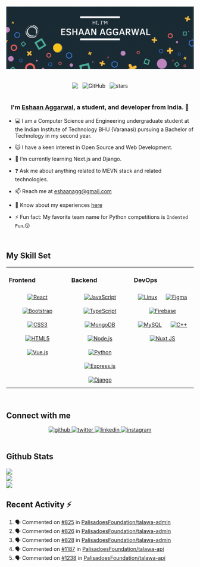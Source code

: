 ![Header GIF](assets/header.gif)

<br>

<div align="center">
<img src="https://komarev.com/ghpvc/?username=eshaanagg&&style=flat-square" align="center" />
&nbsp;
<img alt="GitHub" src="https://img.shields.io/badge/dynamic/json?logo=github&label=Followers&query=%24.data.totalSubs&url=https%3A%2F%2Fapi.spencerwoo.com%2Fsubstats%2F%3Fsource%3Dgithub%26queryKey%3Deshaanagg&longCache=true" align="center" />
&nbsp;
<img src="https://img.shields.io/github/stars/eshaanagg?label=Stars" alt="stars" align="center">
</div>

<br>

### <div align="center">I'm [Eshaan Aggarwal](https://eshaanagg.netlify.app/), a student, and developer from India. 🚀</div>

- 💻 I am a Computer Science and Engineering undergraduate student at the Indian Institute of Technology BHU (Varanasi) pursuing a Bachelor of Technology in my second year.

- 🐱 I have a keen interest in Open Source and Web Development.

- 🌱 I’m currently learning Next.js and Django.

- ❓ Ask me about anything related to MEVN stack and related technologies.

- 📫 Reach me at eshaanagg@gmail.com

- 📄 Know about my experiences [here](https://www.canva.com/design/DAFKZUTun1c/v9PVUxOj-KIEn7MPmg2jEg/view?utm_content=DAFKZUTun1c&utm_campaign=designshare&utm_medium=link&utm_source=publishsharelink)

- ⚡ Fun fact: My favorite team name for Python competitions is `Indented Pun`.😚

<br/>

## My Skill Set

<table><tr><td valign="top" width="33%">

### Frontend

<div align="center">  
<a href="https://reactjs.org/" target="_blank"><img style="margin: 10px" src="https://profilinator.rishav.dev/skills-assets/react-original-wordmark.svg" alt="React" height="50" /></a>  
<a href="https://getbootstrap.com/docs/3.4/javascript/" target="_blank"><img style="margin: 10px" src="https://profilinator.rishav.dev/skills-assets/bootstrap-plain.svg" alt="Bootstrap" height="50" /></a>  
<a href="https://www.w3schools.com/css/" target="_blank"><img style="margin: 10px" src="https://profilinator.rishav.dev/skills-assets/css3-original-wordmark.svg" alt="CSS3" height="50" /></a>  
<a href="https://en.wikipedia.org/wiki/HTML5" target="_blank"><img style="margin: 10px" src="https://profilinator.rishav.dev/skills-assets/html5-original-wordmark.svg" alt="HTML5" height="50" /></a>  
<a href="https://vuejs.org/" target="_blank"><img style="margin: 10px" src="https://profilinator.rishav.dev/skills-assets/vuejs-original-wordmark.svg" alt="Vue.js" height="50" /></a>  
</div>

</td><td valign="top" width="33%">

### Backend

<div align="center">  
<a href="https://www.javascript.com/" target="_blank"><img style="margin: 10px" src="https://profilinator.rishav.dev/skills-assets/javascript-original.svg" alt="JavaScript" height="50" /></a>  
<a href="https://www.typescriptlang.org/" target="_blank"><img style="margin: 10px" src="https://profilinator.rishav.dev/skills-assets/typescript-original.svg" alt="TypeScript" height="50" /></a>  
<a href="https://www.mongodb.com/" target="_blank"><img style="margin: 10px" src="https://profilinator.rishav.dev/skills-assets/mongodb-original-wordmark.svg" alt="MongoDB" height="50" /></a>  
<a href="https://nodejs.org/" target="_blank"><img style="margin: 10px" src="https://profilinator.rishav.dev/skills-assets/nodejs-original-wordmark.svg" alt="Node.js" height="50" /></a>  
<a href="https://www.python.org/" target="_blank"><img style="margin: 10px" src="https://profilinator.rishav.dev/skills-assets/python-original.svg" alt="Python" height="50" /></a>  
<a href="https://expressjs.com/" target="_blank"><img style="margin: 10px" src="https://profilinator.rishav.dev/skills-assets/express-original-wordmark.svg" alt="Express.js" height="50" /></a>  
<a href="https://www.djangoproject.com/" target="_blank"><img style="margin: 10px" src="https://profilinator.rishav.dev/skills-assets/django-original.svg" alt="Django" height="50" /></a>  
</div>

</td><td valign="top" width="33%">

### DevOps

<div align="center">  
<a href="https://www.linux.org/" target="_blank"><img style="margin: 10px" src="https://profilinator.rishav.dev/skills-assets/linux-original.svg" alt="Linux" height="50" /></a>  
<a href="https://www.figma.com/" target="_blank"><img style="margin: 10px" src="https://profilinator.rishav.dev/skills-assets/figma-icon.svg" alt="Figma" height="50" /></a>  
<a href="https://firebase.google.com/" target="_blank"><img style="margin: 10px" src="https://profilinator.rishav.dev/skills-assets/firebase.png" alt="Firebase" height="50" /></a>  
<a href="https://www.mysql.com/" target="_blank"><img style="margin: 10px" src="https://profilinator.rishav.dev/skills-assets/mysql-original-wordmark.svg" alt="MySQL" height="50" /></a>  
<a href="https://www.cplusplus.com/" target="_blank"><img style="margin: 10px" src="https://profilinator.rishav.dev/skills-assets/cplusplus-original.svg" alt="C++" height="50" /></a>  
<a href="https://nuxtjs.org/" target="_blank"><img style="margin: 10px" src="https://profilinator.rishav.dev/skills-assets/nuxt.png" alt="Nuxt JS" height="50" /></a>  
</div>

</td></tr></table>

<br/>

## Connect with me

<div align="center">
<a href="https://github.com/eshaanagg" target="_blank">
<img src=https://img.shields.io/badge/github-%2324292e.svg?&style=for-the-badge&logo=github&logoColor=white alt=github style="margin-bottom: 5px;" />
</a>
<a href="https://twitter.com/eshaanagg" target="_blank">
<img src=https://img.shields.io/badge/twitter-%2300acee.svg?&style=for-the-badge&logo=twitter&logoColor=white alt=twitter style="margin-bottom: 5px;" />
</a>
<a href="https://linkedin.com/in/eshaan-aggarwal" target="_blank">
<img src=https://img.shields.io/badge/linkedin-%231E77B5.svg?&style=for-the-badge&logo=linkedin&logoColor=white alt=linkedin style="margin-bottom: 5px;" />
</a>
<a href="https://instagram.com/eshhh.aan" target="_blank">
<img src=https://img.shields.io/badge/instagram-%23000000.svg?&style=for-the-badge&logo=instagram&logoColor=white alt=instagram style="margin-bottom: 5px;" />
</a>  
</div>

<br/>

<h2>Github Stats</h2>
<img src="https://github-readme-stats.vercel.app/api?username=eshaanagg&show_icons=true&count_private=true&theme=tokyonight" align="center" />  
<br/>
<img src="https://github-readme-stats.vercel.app/api/top-langs?username=eshaanagg&show_icons=true&locale=en&layout=compact&theme=tokyonight" align="center" /> 
<br />
<img src="https://github-readme-streak-stats.herokuapp.com/?user=eshaanagg&theme=tokyonight" align="center" />
<br />

## Recent Activity :zap:

<!--START_SECTION:activity-->

1. 🗣 Commented on [#825](https://github.com/PalisadoesFoundation/talawa-admin/issues/825) in [PalisadoesFoundation/talawa-admin](https://github.com/PalisadoesFoundation/talawa-admin)
2. 🗣 Commented on [#826](https://github.com/PalisadoesFoundation/talawa-admin/issues/826) in [PalisadoesFoundation/talawa-admin](https://github.com/PalisadoesFoundation/talawa-admin)
3. 🗣 Commented on [#828](https://github.com/PalisadoesFoundation/talawa-admin/issues/828) in [PalisadoesFoundation/talawa-admin](https://github.com/PalisadoesFoundation/talawa-admin)
4. 🗣 Commented on [#1187](https://github.com/PalisadoesFoundation/talawa-api/issues/1187) in [PalisadoesFoundation/talawa-api](https://github.com/PalisadoesFoundation/talawa-api)
5. 🗣 Commented on [#1238](https://github.com/PalisadoesFoundation/talawa-api/issues/1238) in [PalisadoesFoundation/talawa-api](https://github.com/PalisadoesFoundation/talawa-api)
<!--END_SECTION:activity-->
